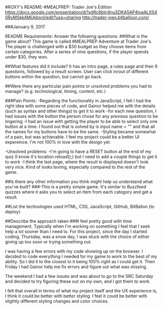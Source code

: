 #ROXY's README-#MEALPREP: Trader Joe's Edition
https://docs.google.com/presentation/d/1xdRc6blri4nuSDKA5AP4ivaALXS40RvMSkk4MUkbsnI/edit?usp=sharing
http://trader-joes.bitballoon.com/

###January 9, 2017

README Requirements: Answer the following questions:
##What is the game about?
This game is called #MEALPREP Adventure at Trader Joe's. The player is challenged with a $30 budget as they choose items from certain categories. After a series of nine questions, if the player spends under $30, they won.

##What features did it include?
It has an intro page, a rules page and then 9 questions, followed by a result screen.
User can click in/out of different buttons within the question, but cannot go back.

##Were there any particular pain points or unsolved problems you had to manage? (e.g. technological, timing, content, etc.)

###Pain Points:
-Regarding the functionality in JavaScript, I felt I had the right idea with some pieces of code, and Gainor helped me with the details (such as syntax and other things) to get it to work
-for each new question, I had issues with the button the person chose for any previous question to be lingering
-I had an issue with getting the player to be able to select only one button at a time. I found out that is solved by is input name = "" and that all the names for my buttons have to be the same.
-Styling became somewhat of a pain, but was achievable. I feel my project could be a better UI expereince. I'm not 100% in love with the design yet.

-Unsolved problems:
-I'm going to have a RESET button at the end of my quiz (I know it's location.reload();) but I need to add a couple things to get it to work
-I think the last page, where the result is displayed doesn't look very nice. Kind of looks boring, especially compared to the rest of the game.

##Is there any other information you think might help us understand what you've built?
###-This is a pretty simple game. It's similar to Buzzfeed quizzes where it asks you to select an item from each category and get a result.

##List the technologies used
HTML, CSS, JavaScript, GitHub, BitBallon (to deploy)

##Describe the approach taken
###I feel pretty good with time management. Typically when I'm working on something I feel that I seek help a lot sooner than I need to. For this project, since the day I started coding, Thursday, was a snow day, I was stuck with the choice of either giving up too soon or trying something out.

I was having a few errors with my code showing up on the browser. I decided to code everything I needed for my game to work to the best of my ability. So I did it to the closest to it being 100% right as I could get it. Then Friday I had Gainor help me fix errors and figure out what was missing.

The weekend I had a few issues and was about to go to the SRC Saturday and decided to try figuring these out on my own, and I got them to work.

I felt that overall in terms of what my project itself and the UX experience is, I think it could be better with better styling. I feel it could be better with slightly different styling changes and color choices.
